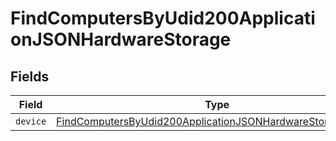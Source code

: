 # FindComputersByUdid200ApplicationJSONHardwareStorage


## Fields

| Field                                                                                                                                               | Type                                                                                                                                                | Required                                                                                                                                            | Description                                                                                                                                         |
| --------------------------------------------------------------------------------------------------------------------------------------------------- | --------------------------------------------------------------------------------------------------------------------------------------------------- | --------------------------------------------------------------------------------------------------------------------------------------------------- | --------------------------------------------------------------------------------------------------------------------------------------------------- |
| `device`                                                                                                                                            | [FindComputersByUdid200ApplicationJSONHardwareStorageDevice](../../models/operations/findcomputersbyudid200applicationjsonhardwarestoragedevice.md) | :heavy_minus_sign:                                                                                                                                  | N/A                                                                                                                                                 |
